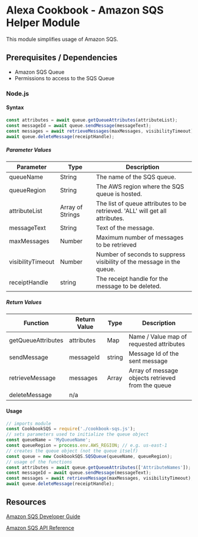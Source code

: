 # Alexa Cookbook - Amazon SQS Helper Module

This module simplifies usage of Amazon SQS.

## Prerequisites / Dependencies

* Amazon SQS Queue
* Permissions to access to the SQS Queue

### Node.js

#### Syntax
```javascript
const attributes = await queue.getQueueAttributes(attributeList);
const messageId = await queue.sendMessage(messageText);
const messages = await retrieveMessages(maxMessages, visibilityTimeout);
await queue.deleteMessage(receiptHandle);
```

##### Parameter Values

| Parameter  | Type | Description |
| ------------- | ------------- | ---------- |
| queueName  | String | The name of the SQS queue. |
| queueRegion | String | The AWS region where the SQS queue is hosted. |
| attributeList | Array of Strings | The list of queue attributes to be retrieved. 'ALL' will get all attributes. |
| messageText | String | Text of the message. |
| maxMessages | Number | Maximum number of messages to be retrieved |
| visibilityTimeout | Number | Number of seconds to suppress visibility of the message in the queue. |
| receiptHandle | string | The receipt handle for the message to be deleted. |

##### Return Values

| Function | Return Value | Type | Description |
| ------------- | ------------- | ---- | ------- |
| getQueueAttributes  | attributes | Map | Name / Value map of requested attributes |
| sendMessage | messageId | string | Message Id of the sent message |
| retrieveMessage | messages | Array | Array of message objects retrieved from the queue |
| deleteMessage | n/a | | |

#### Usage

```javascript
// imports module
const CookbookSQS = require('./cookbook-sqs.js');
// sets parameters used to initialize the queue object
const queueName = 'MyQueueName';
const queueRegion = process.env.AWS_REGION; // e.g. us-east-1
// creates the queue object (not the queue itself)
const queue = new CookbookSQS.SQSQueue(queueName, queueRegion);
// usage of the functions
const attributes = await queue.getQueueAttributes(['AttributeNames']);
const messageId = await queue.sendMessage(messageText);
const messages = await retrieveMessage(maxMessages, visibilityTimeout);
await queue.deleteMessage(receiptHandle);
```

## Resources

[Amazon SQS Developer Guide](https://docs.aws.amazon.com/AWSSimpleQueueService/latest/SQSDeveloperGuide/welcome.html)

[Amazon SQS API Reference](https://docs.aws.amazon.com/AWSSimpleQueueService/latest/APIReference/)